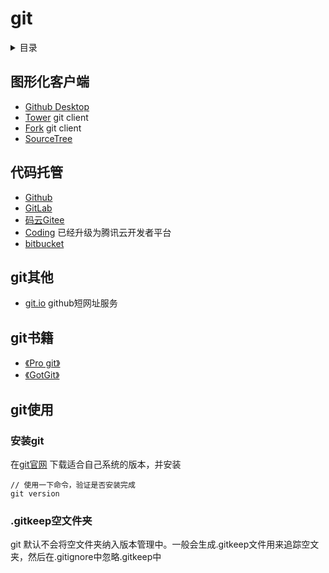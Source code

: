 # git

<details>
<summary>目录</summary>

* [`图形化客户端`](##图形化客户端)
* [`代码托管`](##代码托管)
* [`git其他`](##git其他)
* [`git书籍`](##git书籍)

</details>

## 图形化客户端

- [Github Desktop](https://desktop.github.com/)
- [Tower](https://www.git-tower.com/) git client
- [Fork](https://git-fork.com/) git client
- [SourceTree](https://www.sourcetreeapp.com/)

## 代码托管

- [Github](https://github.com/)
- [GitLab](https://about.gitlab.com/)
- [码云Gitee](https://gitee.com/)
- [Coding](https://dev.tencent.com/) 已经升级为腾讯云开发者平台
- [bitbucket](https://bitbucket.org/)

## git其他

- [git.io](https://git.io/) github短网址服务

## git书籍

- [《Pro git》](https://git-scm.com/book/zh/v2)
- [《GotGit》](http://www.worldhello.net/gotgithub/)

## git使用

### 安装git

在[git官网](https://git-scm.com/downloads) 下载适合自己系统的版本，并安装

```
// 使用一下命令，验证是否安装完成
git version
```

### .gitkeep空文件夹

git 默认不会将空文件夹纳入版本管理中。一般会生成.gitkeep文件用来追踪空文夹，然后在.gitignore中忽略.gitkeep中